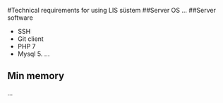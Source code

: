 #Technical requirements for using LIS süstem
##Server OS
...
##Server software  
* SSH
* Git client
* PHP 7
* Mysql 5.
...  
## Min memory
...